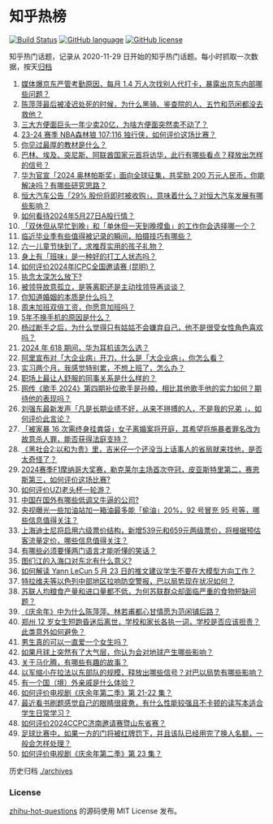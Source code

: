# 知乎热榜
[![Build Status](https://github.com/ToWeLong/zhihu-hot-questions/workflows/CI/badge.svg)](https://github.com/ToWeLong/zhihu-hot-questions/actions)
[![GitHub language](https://img.shields.io/badge/language-golang-orange.svg)](https://golang.org/)
[![GitHub license](https://img.shields.io/github/license/ToWeLong/zhihu-hot-questions)](https://github.com/ToWeLong/zhihu-hot-questions/blob/main/LICENSE)

知乎热门话题，记录从 2020-11-29 日开始的知乎热门话题。每小时抓取一次数据，按天[归档](./archives)

<!-- BEGIN -->

1. [媒体爆京东严管考勤原因，每月 1.4 万人次找别人代打卡，暴露出京东内部哪些问题？](https://www.zhihu.com/question/657219931)
1. [陈萍萍最后被凌迟处死的时候，为什么黑骑、鉴查院的人、五竹和范闲都没去救他？](https://www.zhihu.com/question/479320009)
1. [三大方便面巨头一年少卖20亿，为啥方便面突然卖不动了？](https://www.zhihu.com/question/657212491)
1. [23-24 赛季 NBA森林狼 107:116 独行侠，如何评价这场比赛？](https://www.zhihu.com/question/657296550)
1. [你见过最厚的教材是什么？](https://www.zhihu.com/question/657222062)
1. [巴林、埃及、突尼斯、阿联酋国家元首将访华，此行有哪些看点？释放出怎样的信号？](https://www.zhihu.com/question/657300970)
1. [华为官宣「2024 奥林帕斯奖」面向全球征集，共奖励 200 万元人民币，你能解决吗？有哪些研究思路？](https://www.zhihu.com/question/657216824)
1. [恒大汽车公告「29% 股份将即时被收购」，意味着什么？对恒大汽车发展有哪些影响？](https://www.zhihu.com/question/657251641)
1. [如何看待2024年5月27日A股行情？](https://www.zhihu.com/question/656999786)
1. [「双休但从早忙到晚」和「单休但一天到晚摸鱼」的工作你会选择哪一个？](https://www.zhihu.com/question/655947302)
1. [临近毕业季有些值得被记录的瞬间，拍摄技巧有哪些？](https://www.zhihu.com/question/657031061)
1. [六一儿童节快到了，求推荐实用的孩子礼物？](https://www.zhihu.com/question/599247335)
1. [身上有「班味」是一种好的打工人状态吗？](https://www.zhihu.com/question/656058458)
1. [如何评价2024年ICPC全国邀请赛 (昆明)？](https://www.zhihu.com/question/652342182)
1. [执念太深怎么放下?](https://www.zhihu.com/question/656087996)
1. [被领导故意孤立，是等离职还是主动找领导再谈谈？](https://www.zhihu.com/question/656785797)
1. [你知道婚姻的本质是什么吗？](https://www.zhihu.com/question/656517397)
1. [周末加班双倍工资，你愿意加班吗？](https://www.zhihu.com/question/656381072)
1. [5年不换手机的原因是什么？](https://www.zhihu.com/question/655068408)
1. [杨过断手之后，为什么觉得只有姑姑不会嫌弃自己，他不是很受女性角色喜欢吗？](https://www.zhihu.com/question/657165570)
1. [2024 年 618 期间，华为耳机该怎么选？](https://www.zhihu.com/question/657219524)
1. [阿里宣布对「大企业病」开刀，什么是「大企业病」，你怎么看？](https://www.zhihu.com/question/657212624)
1. [实习两个月，我感觉特别累，不想上班了，怎么办？](https://www.zhihu.com/question/656453845)
1. [职场上最让人舒服的同事关系是什么样的？](https://www.zhihu.com/question/656392797)
1. [网传《歌手 2024》第四期补位歌手是孙楠，相比其他歌手他的实力如何？期待他的表现吗？](https://www.zhihu.com/question/657219200)
1. [刘强东最新发声「凡是长期业绩不好，从来不拼搏的人，不是我的兄弟 」，如何评价此言论？](https://www.zhihu.com/question/657136289)
1. [「被家暴 16 次需终身挂粪袋」女子离婚案将开庭，其希望将施暴者罪名改为故意杀人罪，能否获得法庭支持？](https://www.zhihu.com/question/657127236)
1. [《黑社会2:以和为贵》里，吉米仔一个还没当上话事人的省局就来找他，是否太奇怪了？](https://www.zhihu.com/question/657121835)
1. [2024赛季F1摩纳哥大奖赛，勒克莱尔主场首次夺冠，皮亚斯特里第二，赛恩斯第三，如何评价这场比赛?](https://www.zhihu.com/question/657252337)
1. [如何评价UZI老头杯一轮游？](https://www.zhihu.com/question/657264170)
1. [中国在国外有哪些低调又牛逼的公司?](https://www.zhihu.com/question/656134316)
1. [央视曝光一些加油站加一箱油最多能「偷油」20%，92 号冒充 95 号等，哪些信息值得关注？](https://www.zhihu.com/question/657213642)
1. [上海迪士尼将启用六级票价结构，新增539元和659元两级票价，将根据预估客流量定价，哪些信息值得关注？](https://www.zhihu.com/question/657107582)
1. [有哪些必须要懂两门语言才能听懂的笑话？](https://www.zhihu.com/question/655049205)
1. [图们江的入海口对东北有什么意义?](https://www.zhihu.com/question/55964749)
1. [如何解读 Yann LeCun 5 月 23 日的推文建议学生不要在大模型方向工作？](https://www.zhihu.com/question/656903686)
1. [特拉维夫等以色列中部地区拉响防空警报，巴以局势现在状况如何？](https://www.zhihu.com/question/657247580)
1. [苏联人均粮食产量和进口量都不低，为何苏联群众却面临严重的食物短缺问题？](https://www.zhihu.com/question/270183042)
1. [《庆余年》中为什么陈萍萍、林若甫都心甘情愿为范闲铺后路？](https://www.zhihu.com/question/657157672)
1. [郑州 12 岁女生短跑昏迷后离世，学校和家长各执一词，学校是否应该担责？此类意外如何避免？](https://www.zhihu.com/question/657004114)
1. [男生真的可以一直爱一个女生吗？](https://www.zhihu.com/question/372544195)
1. [如果月球上突然有了大气层，你认为会对地球产生哪些影响？](https://www.zhihu.com/question/655739992)
1. [关于马化腾，有哪些有趣的故事？](https://www.zhihu.com/question/19553979)
1. [以军缩小在拉法以东部队的规模，释放出哪些信号？对巴以局势有哪些影响？](https://www.zhihu.com/question/657234387)
1. [有一个国（境）外亲戚是什么体验？](https://www.zhihu.com/question/267512200)
1. [如何评价电视剧《庆余年第二季》第 21-22 集？](https://www.zhihu.com/question/657247340)
1. [最近看书刷题感觉自己的眼睛很疲惫，有什么性能较强且不卡顿的读写本适合学生日常学习？](https://www.zhihu.com/question/654162995)
1. [如何评价2024CCPC济南邀请赛暨山东省赛？](https://www.zhihu.com/question/655020067)
1. [足球比赛中，如果一方的门将被红牌罚下，并且该队已经用完了换人名额，一般会怎样处理？](https://www.zhihu.com/question/656622616)
1. [如何评价电视剧《庆余年第二季》第 23 集？](https://www.zhihu.com/question/657247455)

<!-- END -->

历史归档 [./archives](./archives)


### License
[zhihu-hot-questions](https://github.com/towelong/zhihu-hot-questions) 的源码使用 MIT License 发布。